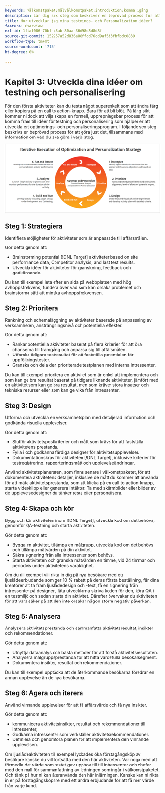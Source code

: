 ```yaml
---
keywords: välkomstpaket;målvälkomstpaket;introduktion;komma igång
description: Lär dig sex steg som beskriver en beprövad process för att förbättra dina idéer om testning och personalisering innan du skapar aktiviteter i Adobe Target.
title: Hur utvecklar jag mina testnings- och Personalization-idéer?
feature: Overview
exl-id: 1f1af086-70bf-43ab-80aa-36d98d8d8d8f
source-git-commit: 152257a52d836a88ffcd76cd9af5b3fbfbdc0839
workflow-type: tm+mt
source-wordcount: '715'
ht-degree: 0%

---
```


# Kapitel 3: Utveckla dina idéer om testning och personalisering

För den första aktiviteten kan du testa något superenkelt som att ändra färg eller kopiera på en call to action-knapp. Bara för att bli blöt. På lång sikt kommer ni dock att vilja skapa en formell, upprepningsbar process för att komma fram till idéer för testning och personalisering som hjälper er att utveckla ert optimerings- och personaliseringsprogram. I följande sex steg beskrivs en beprövad process för att göra just det, tillsammans med information om vad du ska göra i varje steg.

![Interaktivt utförande av optimering och Personalization strategidiagram](/help/main/c-intro/assets/six-steps.png)

## Steg 1: Strategiera

Identifiera möjligheter för aktiviteter som är anpassade till affärsmålen.

Gör detta genom att:

* Brainstorming potential [!DNL Target] aktiviteter based on site performance data, Competitor analysis, and last test results.
* Utveckla idéer för aktiviteter för granskning, feedback och godkännande.

Du kan till exempel leta efter en sida på webbplatsen med hög avhoppsfrekvens, fundera över vad som kan orsaka problemet och brainstorma sätt att minska avhoppsfrekvensen.

## Steg 2: Prioritera

Rankning och schemaläggning av aktiviteter baserade på anpassning av verksamheten, ansträngningsnivå och potentiella effekter.

Gör detta genom att:

* Rankar potentiella aktiviteter baserat på flera kriterier för att öka chanserna till framgång och anpassa sig till affärsmålen.
* Utforska tidigare testresultat för att fastställa potentialen för uppföljningstester.
* Granska och dela den prioriterade testplanen med interna intressenter.

Du kan till exempel prioritera en aktivitet som är enkel att implementera och som kan ge bra resultat baserat på tidigare liknande aktiviteter, jämfört med en aktivitet som kan ge bra resultat, men som kräver stora insatser och tekniska resurser eller som kan ge vika från intressenter.

## Steg 3: Design

Utforma och utveckla en verksamhetsplan med detaljerad information och godkända visuella upplevelser.

Gör detta genom att:

* Slutför aktivitetspostkriterier och mått som krävs för att fastställa aktivitetens prestanda.
* Fylla i och godkänna färdiga designer för aktivitetsupplevelser.
* Dokumentationskrav för aktiviteten [!DNL Target], inklusive kriterier för testregistrering, rapporteringsmått och upplevelseändringar.

Använd aktivitetsplaneraren, som finns senare i välkomstpaketet, för att dokumentera aktivitetens detaljer, inklusive de mått du kommer att använda för att mäta aktivitetsprestanda, som att klicka på en call to action-knapp, starta videoklipp eller generera intäkter. Ta med skärmbilder eller bilder av de upplevelsedesigner du tänker testa eller personalisera.

## Steg 4: Skapa och kör

Bygg och kör aktiviteten inom [!DNL Target], utveckla kod om det behövs, genomför QA-testning och starta aktiviteten.

Gör detta genom att:

* Bygga en aktivitet, tillämpa en målgrupp, utveckla kod om det behövs och tillämpa mätvärden på din aktivitet.
* Säkra signering från alla intressenter som behövs.
* Starta aktiviteten och granska mätvärden en timme, vid 24 timmar och periodvis under aktivitetens varaktighet.

Om du till exempel vill rikta in dig på nya besökare med ett ljuslådeerbjudande som ger 10 % rabatt på deras första beställning, får dina kreatörer att ta fram ljuslådedesign och -text, få en signering från intressenter på designen, låta utvecklarna skriva koden för den, köra QA i en testmiljö och sedan starta din aktivitet. Därefter övervakar du aktiviteten för att vara säker på att den inte orsakar någon större negativ påverkan.

## Steg 5: Analysera

Analysera aktivitetsprestanda och sammanfatta aktivitetsresultat, insikter och rekommendationer.

Gör detta genom att:

* Utnyttja dataanalys och bästa metoder för att förstå aktivitetsresultaten.
* Analysera målgruppsprestanda för att hitta värdefulla besökarsegment.
* Dokumentera insikter, resultat och rekommendationer.

Du kan till exempel upptäcka att de återkommande besökarna föredrar en annan upplevelse än de nya besökarna.

## Steg 6: Agera och iterera

Använd vinnande upplevelser för att få affärsvärde och få nya insikter.

Gör detta genom att:

* kommunicera aktivitetsinsikter, resultat och rekommendationer till intressenter,
* Godkänna intressenter som verkställer aktivitetsrekommendationer.
* Definiera och genomföra planen för att implementera den vinnande upplevelsen.

Om ljuslådeaktiviteten till exempel lyckades öka förstagångsköp av besökare kanske du vill fortsätta med den här aktiviteten. Var noga med att förmedla det värde som testet gav upphov till till intressenter och chefer med den mall för sammanfattning av ledningen som ingår i välkomstpaketet. Och tänk på hur ni kan återanvända den här inlärningen. Kanske kan ni rikta in er på förstagångsköpare med ett andra erbjudande för att få mer värde från varje kund.
